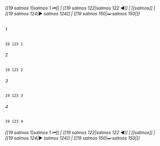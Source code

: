 
###### [[19 salmos 1|salmos 1 ⏮]] | [[19 salmos 122|salmos 122 ◀]] | [[salmos]] | [[19 salmos 124|▶ salmos 124]] | [[19 salmos 150|⏭ salmos 150|]]

###### 1
``` verse
19 123 1 
```
###### 2
``` verse
19 123 2 
```
###### 3
``` verse
19 123 3 
```
###### 4
``` verse
19 123 4 
```

###### [[19 salmos 1|salmos 1 ⏮]] | [[19 salmos 122|salmos 122 ◀]] | [[salmos]] | [[19 salmos 124|▶ salmos 124]] | [[19 salmos 150|⏭ salmos 150|]]

